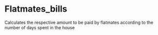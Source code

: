 # Flatmates_bills
Calculates the respective amount to be paid by flatmates according to the number of days spent in the house
